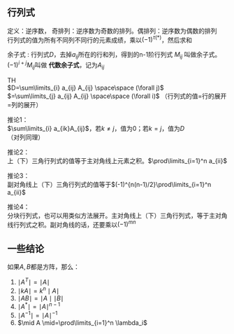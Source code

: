 
## 行列式

定义：逆序数，
奇排列：逆序数为奇数的排列。偶排列：逆序数为偶数的排列  
行列式的值为所有不同列不同行的元素成绩，乘以$(-1)^{\tau(* )}$，然后求和  


余子式
: 行列式$D$，去掉$a_{ij}$所在的行和列，得到的n-1阶行列式 $M_{ij}$ 叫做余子式。$(-1)^{i+j} M_{ij}$叫做 **代数余子式**，记为$A_{ij}$


TH  
$D=\sum\limits_{i} a_{ij} A_{ij} \space\space  (\forall j)$  
$=\sum\limits_{j} a_{ij} A_{ij} \space\space (\forall i)$
（行列式的值=行的展开=列的展开）

推论1：  
$\sum\limits_{i} a_{ik}A_{ij}$，若$k\not=j$，值为0；若$k=j$，值为$D$  
（对列同理）  

推论2：  
上（下）三角行列式的值等于主对角线上元素之积。$\prod\limits_{i=1}^n a_{ii}$  

推论3：  
副对角线上（下）三角行列式的值等于$(-1)^{n(n-1)/2}\prod\limits_{i=1}^n a_{ii}$  

推论4：  
分块行列式，也可以用类似方法展开。主对角线上（下）三角行列式，等于主对角线行列式之积。副对角线的话，还要乘以$(-1)^{mn}$  

## 一些结论
如果$A,B$都是方阵，那么：  
1. $\mid A^T \mid=\mid A \mid$
2. $\mid kA\mid=k^n \mid A \mid$
3. $\mid AB \mid =\mid A \mid \mid B \mid$
4. $\mid A^* \mid =\mid A\mid^{n-1}$
5. $\mid A^{-1} \mid =\mid A \mid^{-1}$
6. $\mid A \mid=\prod\limits_{i=1}^n \lambda_i$
